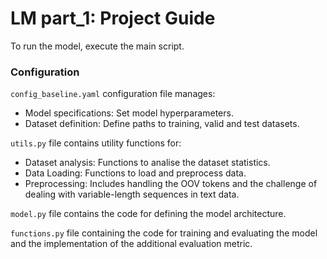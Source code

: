 # LM part_1: Project Guide

To run the model, execute the main script.

### Configuration
`config_baseline.yaml` configuration file manages:

- Model specifications: Set model hyperparameters.
- Dataset definition: Define paths to training, valid and test datasets.

`utils.py` file contains utility functions for:
- Dataset analysis: Functions to analise the dataset statistics.
- Data Loading: Functions to load and preprocess data.
- Preprocessing: Includes handling the OOV tokens and  the challenge of dealing with variable-length sequences in text data.


`model.py` file contains the code for defining the model architecture. 

`functions.py` file containing the code for training and evaluating the model and the implementation of the additional evaluation metric.
